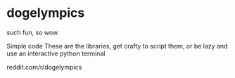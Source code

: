 dogelympics
===========

such fun, so wow


Simple code
These are the libraries, get crafty to script them, or be lazy and use an interactive python terminal 

reddit.com/r/dogelympics
